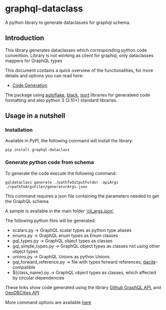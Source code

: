 # graphql-dataclass

A python library to generate dataclasses for graphql schema.

## Introduction

This library generates dataclasses which corresponding python code convention. Library is not working as client for graphql, only dataclasses mappers for GraphQL types

This document contains a quick overview of the functionalities, for more details and options you can read here:

* [Code Generation](https://github.com/nikikuzi/graphql-dataclass/blob/develop/codegen/README.MD)

The package using [autoflake](https://github.com/PyCQA/autoflake), [black](https://github.com/psf/black), [isort](https://github.com/pycqa/isort) libraries for generateed code formatting and also python 3 (3.10+) standard libraries.


## Usage in a nutshell

### Installation

Available in PyPI, the following command will install the library:

```
pip install graphql-dataclass
```


### Generate python code from schema

To generate the code execute the following command:

```
gqldataclass generate ./pathToOutputFolder -apiArgs ./<pathToArgsFile>/generatorArgs.json
```

This command requires a json file containing the parameters needed to get the GraphQL schema

A sample is available in the main folder ['cli_args.json'](https://github.com/nikikuzi/graphql-dataclass/blob/develop/cli_args.json).

The following python files will be generated:

* scalars.py -> GraphQL scalar types as python type aliases
* enums.py -> GraphQL enum types as Enum classes
* gql_types.py -> GraphQL object types as classes
* gql_simple_types.py -> GraphQL object types as classes not using other object types
* unions.py -> GraphQL Unions as python Unions
* gql_forward_reference.py -> file with types forward references, [dacite](https://github.com/konradhalas/dacite)-compatible
* ${class_name}.py -> GraphQL object types as classes, which affected by circular dependencies

These links show code generated using the library [Github GraphQL API](https://github.com/nikikuzi/graphql-dataclass/blob/develop/tests/output/github), and [GeoDBCities API](https://github.com/nikikuzi/graphql-dataclass/blob/develop/tests/output/gdbc)

More command options are available [here](https://github.com/nikikuzi/graphql-dataclass/blob/develop/codegen/README.MD#usage-via-command-line)
